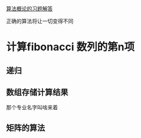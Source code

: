 
[算法概论的习题解答](https://drive.google.com/file/d/0BwvN5bVSmQYUNTVhZjQ0N2EtYmY3NC00YzgyLTgwOTgtZmNhNmFmMDNiMDYx/view?hl=en&resourcekey=0-kP09jzx6rtGsxNphCbMAxw)

正确的算法将让一切变得不同

# 计算fibonacci 数列的第n项


 ## 递归

## 数组存储计算结果



那个专业名字叫啥来着

## 矩阵的算法

